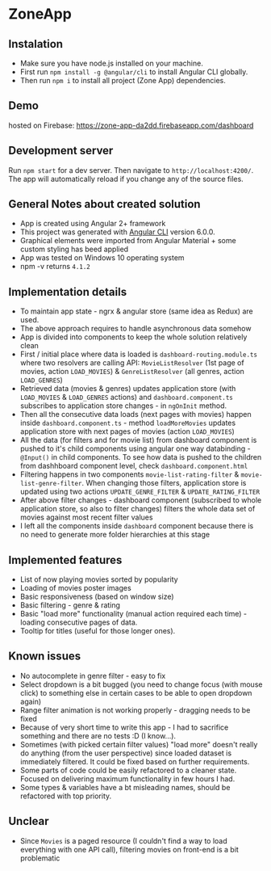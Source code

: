 # ZoneApp

## Instalation

* Make sure you have node.js installed on your machine.
* First run `npm install -g @angular/cli` to install Angular CLI globally.
* Then run `npm i` to install all project (Zone App) dependencies. 

## Demo
hosted on Firebase: https://zone-app-da2dd.firebaseapp.com/dashboard

## Development server

Run `npm start` for a dev server. Then navigate to `http://localhost:4200/`. The app will automatically reload if you change any of the source files.

## General Notes about created solution

* App is created using Angular 2+ framework
* This project was generated with [Angular CLI](https://github.com/angular/angular-cli) version 6.0.0.
* Graphical elements were imported from Angular Material + some custom styling has beed applied
* App was tested on Windows 10 operating system
* npm -v  returns `4.1.2`

## Implementation details

* To maintain app state - ngrx & angular store (same idea as Redux) are used. 
* The above approach requires to handle asynchronous data somehow
* App is divided into components to keep the whole solution relatively clean
* First / initial place where data is loaded is `dashboard-routing.module.ts` where two resolvers are calling API: `MovieListResolver` (1st page of movies, action `LOAD_MOVIES`) & `GenreListResolver` (all genres, action `LOAD_GENRES`)
* Retrieved data (movies & genres) updates application store (with `LOAD_MOVIES` & `LOAD_GENRES` actions) and `dashboard.component.ts` subscribes to application store changes - in `ngOnInit` method. 
* Then all the consecutive data loads (next pages with movies) happen inside `dashboard.component.ts` - method `loadMoreMovies` updates application store with next pages of movies (action `LOAD_MOVIES`)
* All the data (for filters and for movie list) from dashboard component is pushed to it's child components  using angular one way databinding - `@Input()` in child components. To see how data is pushed to the children from dashhboard component level, check `dashboard.component.html` 
* Filtering happens in two components `movie-list-rating-filter` & `movie-list-genre-filter`. When changing those filters, application store is updated using two actions `UPDATE_GENRE_FILTER` & `UPDATE_RATING_FILTER` 
* After above filter changes - dashboard component (subscribed to whole application store, so also to filter changes) filters the whole data set of movies against most recent filter values
* I left all the components inside `dashboard` component because there is no need to generate more folder hierarchies at this stage

## Implemented features

* List of now playing movies sorted by popularity
* Loading of movies poster images
* Basic responsiveness (based on window size) 
* Basic filtering - genre & rating
* Basic "load more" functionality (manual action required each time) - loading consecutive pages of data.
* Tooltip for titles (useful for those longer ones).


## Known issues

* No autocomplete in genre filter - easy to fix
* Select dropdown is a bit bugged (you need to change focus (with mouse click) to something else in certain cases to be able to open dropdown again)
* Range filter animation is not working properly - dragging needs to be fixed
* Because of very short time to write this app - I had to sacrifice something and there are no tests :D (I know...).
* Sometimes (with picked certain filter values) "load more" doesn't really do anything (from the user perspective) since loaded dataset is immediately filtered. It could be fixed based on further requirements.
* Some parts of code could be easily refactored to a cleaner state. Focused on delivering maximum functionality in few hours I had.
* Some types & variables have a bt misleading names, should be refactored with top priority.

## Unclear

* Since `Movies` is a paged resource (I couldn't find a way to load everything with one API call), filtering movies on front-end is a bit problematic
